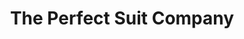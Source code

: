---
title: "The Perfect Suit Company"
url: /stirling-bannockburn/the-perfect-suit-company/
shop: Schneiderei
---